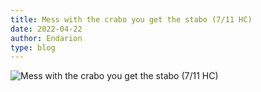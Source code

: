 ```yaml
---
title: Mess with the crabo you get the stabo (7/11 HC)
date: 2022-04-22
author: Endarion
type: blog
---
```


![Mess with the crabo you get the stabo (7/11 HC)](/posts/2022-04-22/WoWScrnShot_041722_225617.jpg)
<!--more-->


